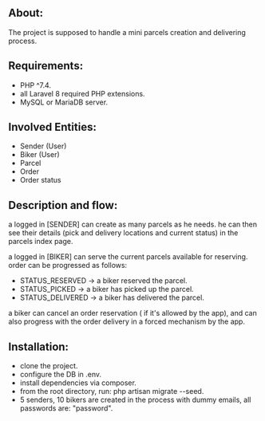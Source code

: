 
## About:

The project is supposed to handle a mini parcels creation and delivering process.

## Requirements:

- PHP ^7.4.
- all Laravel 8 required PHP extensions.
- MySQL or MariaDB server.

## Involved Entities:

- Sender (User)
- Biker (User)
- Parcel
- Order
- Order status

## Description and flow:

a logged in [SENDER] can create as many parcels as he needs. he can then see their details (pick and delivery locations and current status) in the parcels index page.

a logged in [BIKER] can serve the current parcels available for reserving. order can be progressed as follows:
- STATUS_RESERVED -> a biker reserved the parcel.
- STATUS_PICKED -> a biker has picked up the parcel.
- STATUS_DELIVERED -> a biker has delivered the parcel.

a biker can cancel an order reservation ( if it's allowed by the app), and can also progress with the order 
delivery in a forced mechanism by the app.

## Installation:
- clone the project.
- configure the DB in .env.
- install dependencies via composer.
- from the root directory, run:  php artisan migrate --seed.
- 5 senders, 10 bikers are created in the process with dummy emails, all passwords are: "password".
